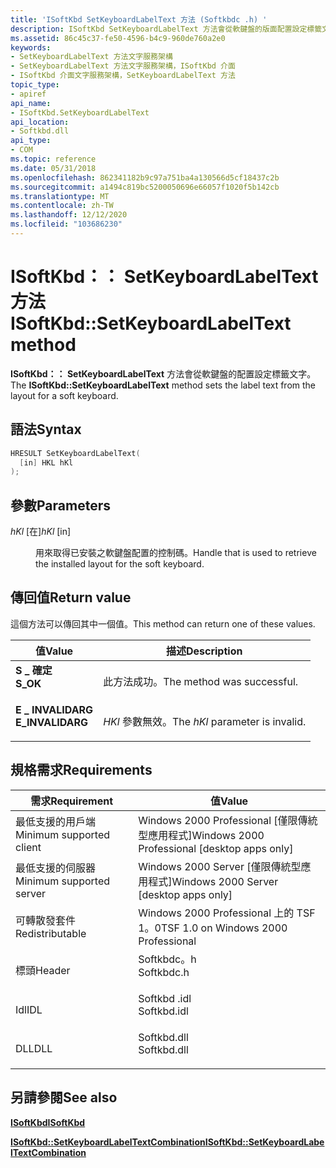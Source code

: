 ```yaml
---
title: 'ISoftKbd SetKeyboardLabelText 方法 (Softkbdc .h) '
description: ISoftKbd SetKeyboardLabelText 方法會從軟鍵盤的版面配置設定標籤文字。
ms.assetid: 86c45c37-fe50-4596-b4c9-960de760a2e0
keywords:
- SetKeyboardLabelText 方法文字服務架構
- SetKeyboardLabelText 方法文字服務架構，ISoftKbd 介面
- ISoftKbd 介面文字服務架構，SetKeyboardLabelText 方法
topic_type:
- apiref
api_name:
- ISoftKbd.SetKeyboardLabelText
api_location:
- Softkbd.dll
api_type:
- COM
ms.topic: reference
ms.date: 05/31/2018
ms.openlocfilehash: 862341182b9c97a751ba4a130566d5cf18437c2b
ms.sourcegitcommit: a1494c819bc5200050696e66057f1020f5b142cb
ms.translationtype: MT
ms.contentlocale: zh-TW
ms.lasthandoff: 12/12/2020
ms.locfileid: "103686230"
---
```

# <a name="isoftkbdsetkeyboardlabeltext-method"></a><span data-ttu-id="0a0e3-106">ISoftKbd：： SetKeyboardLabelText 方法</span><span class="sxs-lookup"><span data-stu-id="0a0e3-106">ISoftKbd::SetKeyboardLabelText method</span></span>

<span data-ttu-id="0a0e3-107">**ISoftKbd：： SetKeyboardLabelText** 方法會從軟鍵盤的配置設定標籤文字。</span><span class="sxs-lookup"><span data-stu-id="0a0e3-107">The **ISoftKbd::SetKeyboardLabelText** method sets the label text from the layout for a soft keyboard.</span></span>

## <a name="syntax"></a><span data-ttu-id="0a0e3-108">語法</span><span class="sxs-lookup"><span data-stu-id="0a0e3-108">Syntax</span></span>


```C++
HRESULT SetKeyboardLabelText(
  [in] HKL hKl
);
```



## <a name="parameters"></a><span data-ttu-id="0a0e3-109">參數</span><span class="sxs-lookup"><span data-stu-id="0a0e3-109">Parameters</span></span>

<dl> <dt>

<span data-ttu-id="0a0e3-110">*hKl* \[在\]</span><span class="sxs-lookup"><span data-stu-id="0a0e3-110">*hKl* \[in\]</span></span>
</dt> <dd>

<span data-ttu-id="0a0e3-111">用來取得已安裝之軟鍵盤配置的控制碼。</span><span class="sxs-lookup"><span data-stu-id="0a0e3-111">Handle that is used to retrieve the installed layout for the soft keyboard.</span></span>

</dd> </dl>

## <a name="return-value"></a><span data-ttu-id="0a0e3-112">傳回值</span><span class="sxs-lookup"><span data-stu-id="0a0e3-112">Return value</span></span>

<span data-ttu-id="0a0e3-113">這個方法可以傳回其中一個值。</span><span class="sxs-lookup"><span data-stu-id="0a0e3-113">This method can return one of these values.</span></span>



| <span data-ttu-id="0a0e3-114">值</span><span class="sxs-lookup"><span data-stu-id="0a0e3-114">Value</span></span>                                                                                        | <span data-ttu-id="0a0e3-115">描述</span><span class="sxs-lookup"><span data-stu-id="0a0e3-115">Description</span></span>                                |
|----------------------------------------------------------------------------------------------|--------------------------------------------|
| <dl> <span data-ttu-id="0a0e3-116"><dt>**S \_ 確定**</dt></span><span class="sxs-lookup"><span data-stu-id="0a0e3-116"><dt>**S\_OK**</dt></span></span> </dl>         | <span data-ttu-id="0a0e3-117">此方法成功。</span><span class="sxs-lookup"><span data-stu-id="0a0e3-117">The method was successful.</span></span><br/>      |
| <dl> <span data-ttu-id="0a0e3-118"><dt>**E \_ INVALIDARG**</dt></span><span class="sxs-lookup"><span data-stu-id="0a0e3-118"><dt>**E\_INVALIDARG**</dt></span></span> </dl> | <span data-ttu-id="0a0e3-119">*HKl* 參數無效。</span><span class="sxs-lookup"><span data-stu-id="0a0e3-119">The *hKl* parameter is invalid.</span></span><br/> |



 

## <a name="requirements"></a><span data-ttu-id="0a0e3-120">規格需求</span><span class="sxs-lookup"><span data-stu-id="0a0e3-120">Requirements</span></span>



| <span data-ttu-id="0a0e3-121">需求</span><span class="sxs-lookup"><span data-stu-id="0a0e3-121">Requirement</span></span> | <span data-ttu-id="0a0e3-122">值</span><span class="sxs-lookup"><span data-stu-id="0a0e3-122">Value</span></span> |
|-------------------------------------|----------------------------------------------------------------------------------------|
| <span data-ttu-id="0a0e3-123">最低支援的用戶端</span><span class="sxs-lookup"><span data-stu-id="0a0e3-123">Minimum supported client</span></span><br/> | <span data-ttu-id="0a0e3-124">Windows 2000 Professional \[僅限傳統型應用程式\]</span><span class="sxs-lookup"><span data-stu-id="0a0e3-124">Windows 2000 Professional \[desktop apps only\]</span></span><br/>                             |
| <span data-ttu-id="0a0e3-125">最低支援的伺服器</span><span class="sxs-lookup"><span data-stu-id="0a0e3-125">Minimum supported server</span></span><br/> | <span data-ttu-id="0a0e3-126">Windows 2000 Server \[僅限傳統型應用程式\]</span><span class="sxs-lookup"><span data-stu-id="0a0e3-126">Windows 2000 Server \[desktop apps only\]</span></span><br/>                                   |
| <span data-ttu-id="0a0e3-127">可轉散發套件</span><span class="sxs-lookup"><span data-stu-id="0a0e3-127">Redistributable</span></span><br/>          | <span data-ttu-id="0a0e3-128">Windows 2000 Professional 上的 TSF 1。0</span><span class="sxs-lookup"><span data-stu-id="0a0e3-128">TSF 1.0 on Windows 2000 Professional</span></span><br/>                                        |
| <span data-ttu-id="0a0e3-129">標頭</span><span class="sxs-lookup"><span data-stu-id="0a0e3-129">Header</span></span><br/>                   | <dl> <span data-ttu-id="0a0e3-130"><dt>Softkbdc。h</dt></span><span class="sxs-lookup"><span data-stu-id="0a0e3-130"><dt>Softkbdc.h</dt></span></span> </dl>  |
| <span data-ttu-id="0a0e3-131">Idl</span><span class="sxs-lookup"><span data-stu-id="0a0e3-131">IDL</span></span><br/>                      | <dl> <span data-ttu-id="0a0e3-132"><dt>Softkbd .idl</dt></span><span class="sxs-lookup"><span data-stu-id="0a0e3-132"><dt>Softkbd.idl</dt></span></span> </dl> |
| <span data-ttu-id="0a0e3-133">DLL</span><span class="sxs-lookup"><span data-stu-id="0a0e3-133">DLL</span></span><br/>                      | <dl> <span data-ttu-id="0a0e3-134"><dt>Softkbd.dll</dt></span><span class="sxs-lookup"><span data-stu-id="0a0e3-134"><dt>Softkbd.dll</dt></span></span> </dl> |



## <a name="see-also"></a><span data-ttu-id="0a0e3-135">另請參閱</span><span class="sxs-lookup"><span data-stu-id="0a0e3-135">See also</span></span>

<dl> <dt>

[<span data-ttu-id="0a0e3-136">**ISoftKbd**</span><span class="sxs-lookup"><span data-stu-id="0a0e3-136">**ISoftKbd**</span></span>](isoftkbd.md)
</dt> <dt>

[<span data-ttu-id="0a0e3-137">**ISoftKbd::SetKeyboardLabelTextCombination**</span><span class="sxs-lookup"><span data-stu-id="0a0e3-137">**ISoftKbd::SetKeyboardLabelTextCombination**</span></span>](isoftkbd-setkeyboardlabeltextcombination.md)
</dt> </dl>

 

 





